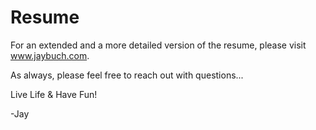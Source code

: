# Resume
For an extended and a more detailed version of the resume, please visit www.jaybuch.com.

As always, please feel free to reach out with questions...

Live Life & Have Fun!

-Jay
